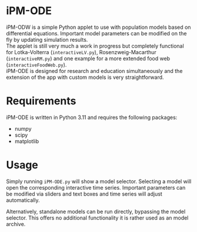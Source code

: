 # iPM-ODE
iPM-ODW is a simple Python applet to use with population models based on differential equations. Important model parameters can be modified on the fly by updating simulation results.  
The applet is still very much a work in progress but completely functional for Lotka-Volterra (`interactiveLV.py`), Rosenzweig-Macarthur (`interactiveRM.py`) and one example for a more extended food web (`interactiveFoodWeb.py`).  
iPM-ODE is designed for research and education simultaneously and the extension of the app with custom models is very straightforward.

# Requirements 
iPM-ODE is written in Python 3.11 and requires the following packages:
- numpy
- scipy
- matplotlib

# Usage
Simply running `iPM-ODE.py` will show a model selector. Selecting a model will open the corresponding interactive time series. Important parameters can be modified via sliders and text boxes and time series will adjust automatically.

Alternatively, standalone models can be run directly, bypassing the model selector. This offers no additional functionality it is rather used as an model archive.